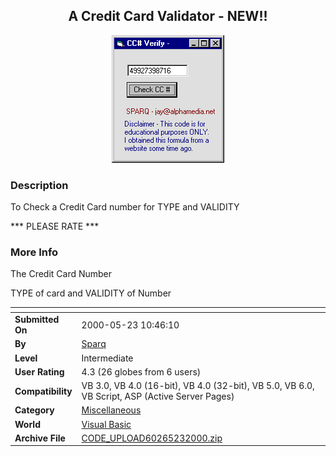 ﻿<div align="center">

## A Credit Card Validator \- NEW\!\!

<img src="PIC2000523105407121.gif">
</div>

### Description

To Check a Credit Card number for TYPE and VALIDITY

*** PLEASE RATE ***
 
### More Info
 
The Credit Card Number

TYPE of card and VALIDITY of Number


<span>             |<span>
---                |---
**Submitted On**   |2000-05-23 10:46:10
**By**             |[Sparq](https://github.com/Planet-Source-Code/PSCIndex/blob/master/ByAuthor/sparq.md)
**Level**          |Intermediate
**User Rating**    |4.3 (26 globes from 6 users)
**Compatibility**  |VB 3\.0, VB 4\.0 \(16\-bit\), VB 4\.0 \(32\-bit\), VB 5\.0, VB 6\.0, VB Script, ASP \(Active Server Pages\) 
**Category**       |[Miscellaneous](https://github.com/Planet-Source-Code/PSCIndex/blob/master/ByCategory/miscellaneous__1-1.md)
**World**          |[Visual Basic](https://github.com/Planet-Source-Code/PSCIndex/blob/master/ByWorld/visual-basic.md)
**Archive File**   |[CODE\_UPLOAD60265232000\.zip](https://github.com/Planet-Source-Code/sparq-a-credit-card-validator-new__1-8259/archive/master.zip)








